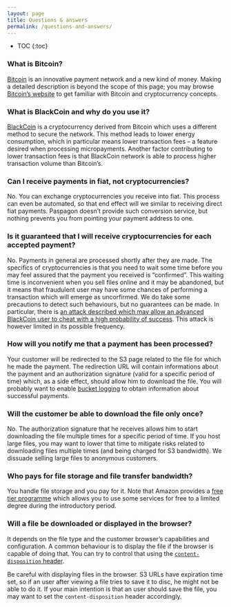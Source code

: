 ```yaml
---
layout: page
title: Questions & answers
permalink: /questions-and-answers/
---
```

* TOC
{:toc}

### What is Bitcoin?

[Bitcoin](https://bitcoin.org) is an innovative payment network and a new kind of money. Making a detailed description is beyond the scope of this page; you may browse [Bitcoin’s website](https://bitcoin.org) to get familiar with Bitcoin and cryptocurrency concepts.

### What is BlackCoin and why do you use it?

[BlackCoin](http://blackcoin.co/) is a cryptocurrency derived from Bitcoin which uses a different method to secure the network. This method leads to lower energy consumption, which in particular means lower transaction fees – a feature desired when processing micropayments. Another factor contributing to lower transaction fees is that BlackCoin network is able to process higher transaction volume than Bitcoin’s.

### Can I receive payments in fiat, not cryptocurrencies?

No. You can exchange cryptocurrencies you receive into fiat. This process can even be automated, so that end effect will we similar to receiving direct fiat payments. Paspagon doesn’t provide such conversion service, but nothing prevents you from pointing your payment address to one.

### Is it guaranteed that I will receive cryptocurrencies for each accepted payment?

No. Payments in general are processed shortly after they are made. The specifics of cryptocurrencies is that you need to wait some time before you may feel assured that the payment you received is “confirmed”. This waiting time is inconvenient when you sell files online and it may be abandoned, but it means that fraudulent user may have some chances of performing a transaction which will emerge as uncorfirmed. We do take some precautions to detect such behaviours, but no guarantees can be made. In particular, there is [an attack described which may allow an advanced BlackCoin user to cheat with a high probability of success](https://www.reddit.com/r/blackcoin/comments/3xz8za/bounty_for_porting_bitcoinxt_patch_into_blackcoin/cyz2rlr). This attack is however limited in its possible frequency.

### How will you notify me that a payment has been processed?

Your customer will be redirected to the S3 page related to the file for which he made the payment. The redirection URL will contain informations about the payment and an authorization signature (valid for a specific period of time) which, as a side effect, should allow him to download the file. You will probably want to enable [bucket logging](http://docs.aws.amazon.com/AmazonS3/latest/dev/ServerLogs.html) to obtain information about successful payments.

### Will the customer be able to download the file only once?

No. The authorization signature that he receives allows him to start downloading the file multiple times for a specific period of time. If you host large files, you may want to lower that time to mitigate risks related to downloading files multiple times (and being charged for S3 bandwidth). We dissuade selling large files to anonymous customers.

### Who pays for file storage and file transfer bandwidth?

You handle file storage and you pay for it. Note that Amazon provides a [free tier programme](https://aws.amazon.com/free/) which allows you to use some services for free to a limited degree during the introductory period.

### Will a file be downloaded or displayed in the browser?

It depends on the file type and the customer browser’s capabilities and configuration. A common behaviour is to display the file if the browser is capable of doing that. You can try to control that using the [`content-disposition` header](https://www.w3.org/Protocols/rfc2616/rfc2616-sec19.html#sec19.5.1).

Be careful with displaying files in the browser. S3 URLs have expiration time set, so if an user after viewing a file tries to save it to disc, he might not be able to do it. If your main intention is that an user should save the file, you may want to set the `content-disposition` header accordingly.
